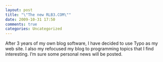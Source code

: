 ```yaml
---
layout: post
title: "\"The new RLB3.COM\""
date: 2009-10-31 17:50
comments: true
categories: Uncategorized
---
```

After 3 years of my own blog software, I have decided to use Typo as my web site. I also my refocused my blog to programming topics that I find interesting. I’m sure some personal news will be posted.

